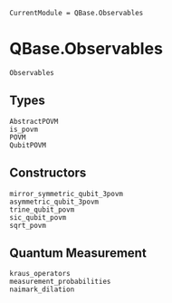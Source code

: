 ```@meta
CurrentModule = QBase.Observables
```
# QBase.Observables

```@docs
Observables
```

## Types

```@docs
AbstractPOVM
is_povm
POVM
QubitPOVM
```

## Constructors

```@docs
mirror_symmetric_qubit_3povm
asymmetric_qubit_3povm
trine_qubit_povm
sic_qubit_povm
sqrt_povm
```

## Quantum Measurement

```@docs
kraus_operators
measurement_probabilities
naimark_dilation
```
